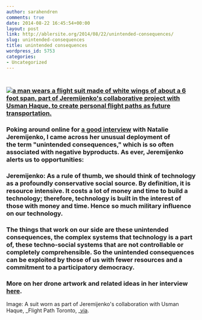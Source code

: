 ```yaml
---
author: sarahendren
comments: true
date: 2014-08-22 16:45:54+00:00
layout: post
link: http://ablersite.org/2014/08/22/unintended-consequences/
slug: unintended-consequences
title: unintended consequences
wordpress_id: 5753
categories:
- Uncategorized
---
```


###  [![a man wears a flight suit made of white wings of about a 6 foot span, part of Jeremijenko's collaborative project with Usman Haque, to create personal flight paths as future transportation.](http://ablersite.files.wordpress.com/2014/08/flightpath_aaron_lynett.jpg)](https://ablersite.files.wordpress.com/2014/08/flightpath_aaron_lynett.jpg)

### Poking around online for [a good interview](http://dronecenter.bard.edu/interview-natalie-jeremijenko/) with Natalie Jeremijenko, I came across her unusual deployment of the term "unintended consequences," which is so often associated with negative byproducts. As ever, Jeremijenko alerts us to opportunities:

### **Jeremijenko:** As a rule of thumb, we should think of technology as a profoundly conservative social source. By definition, it is resource intensive. It costs a lot of money and time to build a technology; therefore, technology is built in the interest of those with money and time. Hence so much military influence on our technology.

### The things that work on our side are these unintended consequences, the complex systems that technology is a part of, these techno-social systems that are not controllable or completely comprehensible. So the unintended consequences can be exploited by those of us with fewer resources and a commitment to a participatory democracy.

### More on her drone artwork and related ideas in her interview [here](http://dronecenter.bard.edu/interview-natalie-jeremijenko/).

Image: A suit worn as part of Jeremijenko's collaboration with Usman Haque, _Flight Path Toronto, _[via](http://neditpasmoncoeur.blogspot.com/2011/09/flightpath-nuit-blanche-q-with-usman.html).
